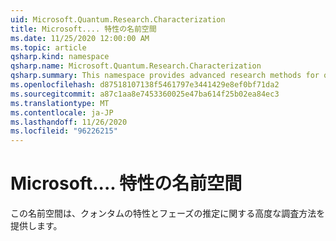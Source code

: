 ```yaml
---
uid: Microsoft.Quantum.Research.Characterization
title: Microsoft.... 特性の名前空間
ms.date: 11/25/2020 12:00:00 AM
ms.topic: article
qsharp.kind: namespace
qsharp.name: Microsoft.Quantum.Research.Characterization
qsharp.summary: This namespace provides advanced research methods for quantum characterization and phase estimation.
ms.openlocfilehash: d87518107138f5461797e3441429e8ef0bf71da2
ms.sourcegitcommit: a87c1aa8e7453360025e47ba614f25b02ea84ec3
ms.translationtype: MT
ms.contentlocale: ja-JP
ms.lasthandoff: 11/26/2020
ms.locfileid: "96226215"
---
```

# <a name="microsoftquantumresearchcharacterization-namespace"></a>Microsoft.... 特性の名前空間

この名前空間は、クォンタムの特性とフェーズの推定に関する高度な調査方法を提供します。

